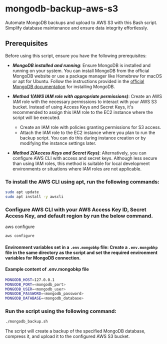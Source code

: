 # mongodb-backup-aws-s3
Automate MongoDB backups and upload to AWS S3 with this Bash script. Simplify database maintenance and ensure data integrity effortlessly.


## Prerequisites

Before using this script, ensure you have the following prerequisites:

- ***MongoDB installed and running***: Ensure MongoDB is installed and running on your system. You can install MongoDB from the official MongoDB website or use a package manager like Homebrew for macOS or apt for Ubuntu. Follow the instructions provided in the [official MongoDB documentation](https://www.mongodb.com/docs/manual/administration/install-community/) for installing MongoDB.

- ***Method 1(AWS IAM role with appropriate permissions)***: Create an AWS IAM role with the necessary permissions to interact with your AWS S3 bucket. Instead of using Access Keys and Secret Keys, it's recommended to assign this IAM role to the EC2 instance where the script will be executed. 
  - Create an IAM role with policies granting permissions for S3 access.
  - Attach the IAM role to the EC2 instance where you plan to run the backup script. You can do this during instance creation or by modifying the instance settings later.
 
- ***Method 2(Access Keys and Secret Keys)***:
  Alternatively, you can configure AWS CLI with access and secret keys. Although less secure than using IAM roles, this method is suitable for local development environments or situations where IAM roles are not applicable.

### To install the AWS CLI using apt, run the following commands:

```bash
sudo apt update
sudo apt install -y awscli
```
### Configure AWS CLI with your AWS Access Key ID, Secret Access Key, and default region by run the below command.
aws configure
```bash
aws configure
```
#### Environment variables set in a `.env.mongobkp` file: Create a `.env.mongobkp` file in the same directory as the script and set the required environment variables for MongoDB connection.
#### Example content of .env.mongobkp file
```bash
MONGODB_HOST=127.0.0.1
MONGODB_PORT=<mongodb_port>
MONGODB_USER=<mongodb_user>
MONGODB_PASSWORD=<mongodb_password>
MONGODB_DATABASE=<mongodb_database>
```
### Run the script using the following command:
```bash
./mongodb_backup.sh
```
The script will create a backup of the specified MongoDB database, compress it, and upload it to the configured AWS S3 bucket.



